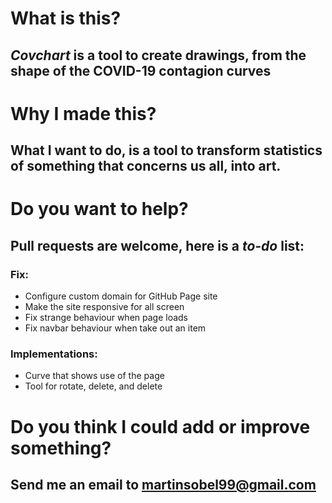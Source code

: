 # What is this?
## *Covchart* is a tool to create drawings, from the shape of the COVID-19 contagion curves

# Why I made this?
## What I want to do, is a tool to transform statistics of something that concerns us all, into art.

# Do you want to help?
## Pull requests are welcome, here is a *to-do* list:

### **Fix:**
- Configure custom domain for GitHub Page site
- Make the site responsive for all screen
- Fix strange behaviour when page loads
- Fix navbar behaviour when take out an item

### **Implementations:**
- Curve that shows use of the page
- Tool for rotate, delete, and delete

# Do you think I could add or improve something?
## Send me an email to martinsobel99@gmail.com